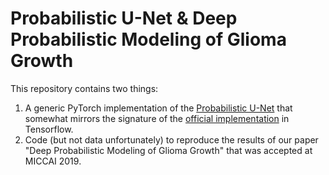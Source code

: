 # Probabilistic U-Net & Deep Probabilistic Modeling of Glioma Growth

This repository contains two things:

1. A generic PyTorch implementation of the [Probabilistic U-Net](https://arxiv.org/abs/1806.05034) that somewhat mirrors the signature of the [official implementation](https://github.com/SimonKohl/probabilistic_unet) in Tensorflow.
2. Code (but not data unfortunately) to reproduce the results of our paper "Deep Probabilistic Modeling of Glioma Growth" that was accepted at MICCAI 2019.
